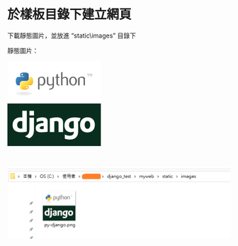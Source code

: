 # 於樣板目錄下建立網頁

下載靜態圖片，並放進 “static\images” 目錄下

靜態圖片：

![image](https://github.com/YueYue32/Django_Learning/blob/main/7.%20%E7%B6%B2%E5%9D%80%E7%9A%84%E5%B0%8D%E6%87%89%E8%88%87%E5%A7%94%E6%B4%BE/3.%20%E6%96%BC%E6%A8%A3%E6%9D%BF%E7%9B%AE%E9%8C%84%E4%B8%8B%E5%BB%BA%E7%AB%8B%E7%B6%B2%E9%A0%81/py-django.png)

<br>

![image](https://github.com/YueYue32/Django_Learning/blob/main/7.%20%E7%B6%B2%E5%9D%80%E7%9A%84%E5%B0%8D%E6%87%89%E8%88%87%E5%A7%94%E6%B4%BE/3.%20%E6%96%BC%E6%A8%A3%E6%9D%BF%E7%9B%AE%E9%8C%84%E4%B8%8B%E5%BB%BA%E7%AB%8B%E7%B6%B2%E9%A0%81/1.png)
